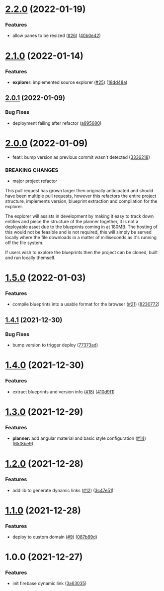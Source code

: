 # [2.2.0](https://github.com/myth-tools/myth-tools/compare/v2.1.0...v2.2.0) (2022-01-19)


### Features

* allow panes to be resized ([#26](https://github.com/myth-tools/myth-tools/issues/26)) ([40b0e42](https://github.com/myth-tools/myth-tools/commit/40b0e42686032569db5b4f84d8bab5932660a543))

# [2.1.0](https://github.com/myth-tools/myth-tools/compare/v2.0.1...v2.1.0) (2022-01-14)


### Features

* **explorer:** implemented source explorer ([#25](https://github.com/myth-tools/myth-tools/issues/25)) ([18dd48a](https://github.com/myth-tools/myth-tools/commit/18dd48a47cf7cf61eaffb7828f097a4b77c6e9ee))

## [2.0.1](https://github.com/myth-tools/myth-tools/compare/v2.0.0...v2.0.1) (2022-01-09)


### Bug Fixes

* deployment failing after refactor ([a895680](https://github.com/myth-tools/myth-tools/commit/a895680b1185717624804404f199c8798b4d4fc4))

# [2.0.0](https://github.com/myth-tools/myth-tools/compare/v1.5.0...v2.0.0) (2022-01-09)


* feat!: bump version as previous commit wasn't detected ([3336218](https://github.com/myth-tools/myth-tools/commit/33362189da10c28c093696ce624d269211ee0657))


### BREAKING CHANGES

* major project refactor

This pull request has grown larger then originally anticipated and should have been multiple pull requests, however this refactors the entire project structure, implements version, blueprint extraction and compilation for the explorer.

The explorer will assists in development by making it easy to track down entities and piece the structure of the planner together, it is not a deployable asset due to the blueprints coming in at 180MB. The hosting of this would not be feasible and is not required, this will simply be served locally where the file downloads in a matter of milliseconds as it's running off the file system.

If users wish to explore the blueprints then the project can be cloned, built and run locally themself.

# [1.5.0](https://github.com/myth-tools/myth-tools/compare/v1.4.1...v1.5.0) (2022-01-03)


### Features

* compile blueprints into a usable format for the browser ([#21](https://github.com/myth-tools/myth-tools/issues/21)) ([8230772](https://github.com/myth-tools/myth-tools/commit/82307722c6e98d8305ac646a640054805ae4bf7b))

## [1.4.1](https://github.com/myth-tools/myth-tools/compare/v1.4.0...v1.4.1) (2021-12-30)


### Bug Fixes

* bump version to trigger deploy ([77373ad](https://github.com/myth-tools/myth-tools/commit/77373ad6f09d7fb622c761fd657458ff59b3a9be))

# [1.4.0](https://github.com/myth-tools/myth-tools/compare/v1.3.0...v1.4.0) (2021-12-30)


### Features

* extract blueprints and version info ([#18](https://github.com/myth-tools/myth-tools/issues/18)) ([410d9f1](https://github.com/myth-tools/myth-tools/commit/410d9f13dd871c4f77e1a7fa06e03a2490af47e0))

# [1.3.0](https://github.com/myth-tools/myth-tools/compare/v1.2.0...v1.3.0) (2021-12-29)


### Features

* **planner:** add angular material and basic style configuration ([#14](https://github.com/myth-tools/myth-tools/issues/14)) ([65f8be9](https://github.com/myth-tools/myth-tools/commit/65f8be9d78e83efa0feed0063b694f1c666560b6))

# [1.2.0](https://github.com/myth-tools/myth-tools/compare/v1.1.0...v1.2.0) (2021-12-28)


### Features

* add lib to generate dynamic links ([#12](https://github.com/myth-tools/myth-tools/issues/12)) ([3c47e51](https://github.com/myth-tools/myth-tools/commit/3c47e5167a997e49136b627834d91359b44a993e))

# [1.1.0](https://github.com/myth-tools/myth-tools/compare/v1.0.0...v1.1.0) (2021-12-28)


### Features

* deploy to custom domain ([#9](https://github.com/myth-tools/myth-tools/issues/9)) ([087b89d](https://github.com/myth-tools/myth-tools/commit/087b89d15a53b175419028d8f0b5f1df1723753e))


# 1.0.0 (2021-12-27)


### Features

* init firebase dynamic link ([3a63035](https://github.com/myth-tools/myth-tools/commit/3a63035e6bf0211eb05dedd4c3881acda70392f6))
